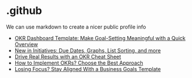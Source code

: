 # .github
We can use markdown to create a nicer public profile info
 <!-- BLOG-POST-LIST:START -->
- [OKR Dashboard Template: Make Goal-Setting Meaningful with a Quick Overview](https://blog.weekdone.com/okr-dashboard-template/)
- [New in Initiatives: Due Dates, Graphs, List Sorting, and more](https://blog.weekdone.com/initiatives-updates/)
- [Drive Real Results with an OKR Cheat Sheet](https://blog.weekdone.com/okr-cheat-sheet/)
- [How to Implement OKRs? Choose the Best Approach](https://blog.weekdone.com/okr-how-to-implement/)
- [Losing Focus? Stay Aligned With a Business Goals Template](https://blog.weekdone.com/how-to-set-business-goals-free-template/)
<!-- BLOG-POST-LIST:END -->
